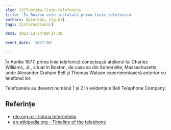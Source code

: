 ```yaml
---
slug: 1877/prima-linie-telefonica
title: 'În Boston este instalată prima linie telefonică'
authors: [gserban, ilg-ul]
tags: [international]

date: 2023-12-24T09:14:29

event_date: '1877-04'

---
```


În Aprilie 1877, prima linie telefonică conectează atelierul lui
Charles Williams, Jr., situat în Boston, de casa sa din Somerville,
Massachusetts, unde Alexander
Graham Bell și Thomas Watson experimentaseră anterior cu
telefonul lor.

<!-- truncate -->

Telefoanele au devenit numărul 1 și 2 în evidențele Bell Telephone Company.

## Referințe

- [rite.org.ro - Istoria Internetului](https://rite.org.ro/istoria-internetului/)
- [en.wikipedia.org - Timeline of the telephone](https://en.wikipedia.org/wiki/Timeline_of_the_telephone)
